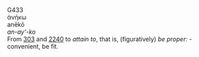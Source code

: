 G433  
ἀνήκω  
anēkō  
*an-ay‘-ko*  
From [303](g0303) and [2240](g2240) to *attain* *to*, that is,
(figuratively) *be* *proper:* - convenient, be fit.  
